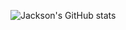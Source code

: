 ![Jackson's GitHub stats](https://github-readme-stats.vercel.app/api?username=jchoyce&count_private=true&theme=dracula&include_all_commits=true)

<!-- [![Top Langs](https://github-readme-stats.vercel.app/api/top-langs/?username=jchoyce&layout=compact)](https://github.com/anuraghazra/github-readme-stats) -->
